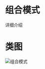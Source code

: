 # 组合模式
详细介绍
# 类图
![组合模式](https://github.com/elvinzeng/java-design-pattern-samples/raw/master/composite/diagrams/composite.png "composite")
